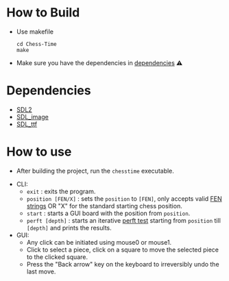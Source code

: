 # How to Build
- Use makefile
    ```
    cd Chess-Time
    make
    ```
- Make sure you have the dependencies in [dependencies](#dependencies) :warning:

# Dependencies
- [SDL2](https://github.com/libsdl-org/SDL/releases/tag/release-2.30.8)
- [SDL_image](https://github.com/libsdl-org/SDL_image/releases/tag/release-2.8.2)
- [SDL_ttf](https://github.com/libsdl-org/SDL_ttf/releases/tag/release-2.22.0)

# How to use
* After building the project, run the `chesstime` executable.
- CLI:
    * `exit`             : exits the program.
    * `position [FEN/X]` : sets the `position` to `[FEN]`, only accepts valid [FEN strings](https://en.wikipedia.org/wiki/Forsyth%E2%80%93Edwards_Notation) OR "X" for the standard starting chess position.
    * `start`            : starts a GUI board with the position from `position`.
    * `perft [depth]`    : starts an iterative [perft test](https://www.chessprogramming.org/Perft) starting from `position` till `[depth]` and prints the results.
- GUI:
    * Any click can be initiated using mouse0 or mouse1.
    * Click to select a piece, click on a square to move the selected piece to the clicked square.
    * Press the "Back arrow" key on the keyboard to irreversibly undo the last move.
